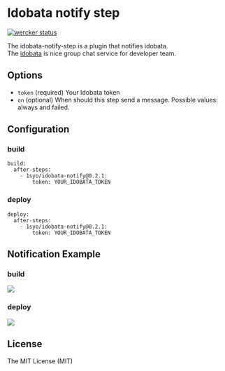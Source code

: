 # Idobata notify step

[![wercker status](https://app.wercker.com/status/301f193d57cb0e2be9be567fd7e847a0/m/master "wercker status")](https://app.wercker.com/project/bykey/301f193d57cb0e2be9be567fd7e847a0)

The idobata-notify-step is a plugin that notifies idobata.  
The [idobata](https://idobata.io/) is nice group chat service for developer team.

## Options

* ``token``  (required) Your Idobata token
* ``on`` (optional) When should this step send a message. Possible values: always and failed.

## Configuration

### build
```
build:
  after-steps:
    - 1syo/idobata-notify@0.2.1:
        token: YOUR_IDOBATA_TOKEN
```

### deploy
```
deploy:
  after-steps:
    - 1syo/idobata-notify@0.2.1:
        token: YOUR_IDOBATA_TOKEN
```


## Notification Example

### build
![](https://raw.githubusercontent.com/wiki/1syo/wercker-step-idobata-notify/build.png)

### deploy
![](https://raw.githubusercontent.com/wiki/1syo/wercker-step-idobata-notify/deploy.png)

## License

The MIT License (MIT)
